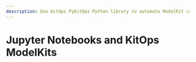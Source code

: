 ```yaml
---
description: Use KitOps PyKitOps Python library to automate ModelKit creation with Jupyter Notebooks.
---
```

# Jupyter Notebooks and KitOps ModelKits